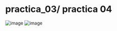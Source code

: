 # practica_03/ practica 04

![image](https://github.com/Ant29bj/practicas-computo-nube/assets/111606983/a74792e6-aa7e-4a49-8fc1-26833c061566)
![image](https://github.com/Ant29bj/practicas-computo-nube/assets/111606983/962717a1-11f2-4f59-8cf3-96a60bab84d4)

